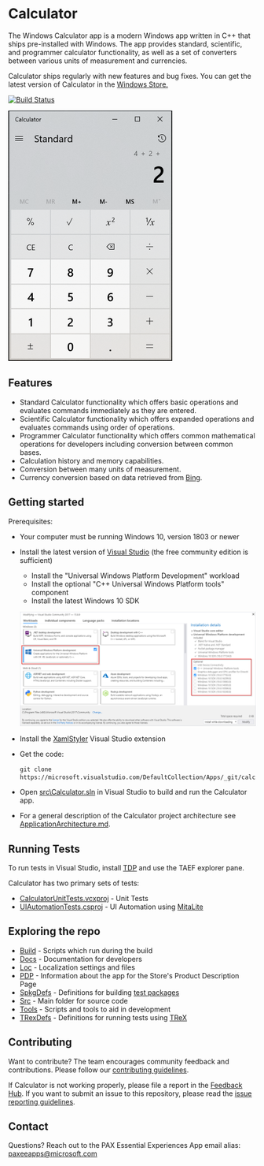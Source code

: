 # Calculator
The Windows Calculator app is a modern Windows app written in C++ that ships pre-installed with Windows.
The app provides standard, scientific, and programmer calculator functionality, as well as a set of converters between various units of measurement and currencies.

Calculator ships regularly with new features and bug fixes. You can get the latest version of Calculator in the [Windows Store.](https://www.microsoft.com/store/apps/9WZDNCRFHVN5)

<!-- TODO: Replace with something else or remove if builds are not public -->
[![Build Status](https://microsoft.visualstudio.com/Apps/_apis/build/status/Utility%20Apps/Calculator-Daily)](https://microsoft.visualstudio.com/Apps/_build?definitionId=3539)

  ![Calculator Screenshot](\docs\Images\CalculatorScreenshot.png)

## Features
- Standard Calculator functionality which offers basic operations and evaluates commands immediately as they are entered.
- Scientific Calculator functionality which offers expanded operations and evaluates commands using order of operations.
- Programmer Calculator functionality which offers common mathematical operations for developers including conversion between common bases.
- Calculation history and memory capabilities.
- Conversion between many units of measurement.
- Currency conversion based on data retrieved from [Bing](https://www.bing.com).

## Getting started
Prerequisites:
- Your computer must be running Windows 10, version 1803 or newer
- Install the latest version of [Visual Studio](https://developer.microsoft.com/en-us/windows/downloads) (the free community edition is sufficient)
  - Install the "Universal Windows Platform Development" workload
  - Install the optional "C++ Universal Windows Platform tools" component
  - Install the latest Windows 10 SDK

  ![Visual Studio Installation Screenshot](\docs\Images\VSInstallationScreenshot.png)
- Install the [XamlStyler](https://marketplace.visualstudio.com/items?itemName=TeamXavalon.XAMLStyler) Visual Studio extension

<!-- TODO: Replace with external link -->
- Get the code:
    ```
    git clone https://microsoft.visualstudio.com/DefaultCollection/Apps/_git/calculator.app
    ```

- Open [src\Calculator.sln](\src\Calculator.sln) in Visual Studio to build and run the Calculator app.
- For a general description of the Calculator project architecture see [ApplicationArchitecture.md](docs\ApplicationArchitecture.md).

## Running Tests
To run tests in Visual Studio, install [TDP](https://osgwiki.com/wiki/TDP) <!-- TODO 19570630: Replace with internal docs or remove once we know what we are doing with tests --> and use the TAEF explorer pane.

Calculator has two primary sets of tests:
- [CalculatorUnitTests.vcxproj](\src\CalculatorUnitTests\CalculatorUnitTests.vcxproj) - Unit Tests
- [UIAutomationTests.csproj](\src\UIAutomationTests\UIAutomationTests.csproj) - UI Automation using [MitaLite](http://osgwiki.com/mitalite) <!-- TODO: Replace with link to the MitaLite open source repository -->

## Exploring the repo
- [Build](\build) - Scripts which run during the build
- [Docs](\Docs) - Documentation for developers
- [Loc](\Loc) - Localization settings and files
- [PDP](\PDP) - Information about the app for the Store's Product Description Page
- [SpkgDefs](\SpkgDefs) - Definitions for building [test packages](https://osgwiki.com/wiki/Test_Package) <!-- TODO: Replace with external link or remove once we know what we are doing with tests -->
- [Src](\src) - Main folder for source code
- [Tools](\tools) - Scripts and tools to aid in development
- [TRexDefs](\TRexDefs) - Definitions for running tests using [TReX](https://osgwiki.com/wiki/TReX) <!-- TODO: Replace with external link or remove once we know what we are doing with tests -->

## Contributing
Want to contribute? The team encourages community feedback and contributions. Please follow our [contributing guidelines](\CONTRIBUTING.md).

If Calculator is not working properly, please file a report in the [Feedback Hub](https://insider.windows.com/en-us/fb/?contextid=130).
If you want to submit an issue to this repository, please read the
[issue reporting guidelines](\IssueTracking.md).

<!-- Uncomment when we finalize licensing
# License
The Calculator project is released under the *Insert license info and link here*
-->

<!-- TODO: Remove or replace with the decided on external mechanism to contact the team -->
## Contact
Questions? Reach out to the PAX Essential Experiences App email alias: <paxeeapps@microsoft.com>